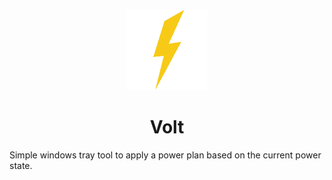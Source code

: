 <p align="center">
<img src="./icon.png" alt="Yellow lightning bolt" width="130" />
<h1 align="center">
  Volt
</h1>
<p align="center">

Simple windows tray tool to apply a power plan based on the current power state.
